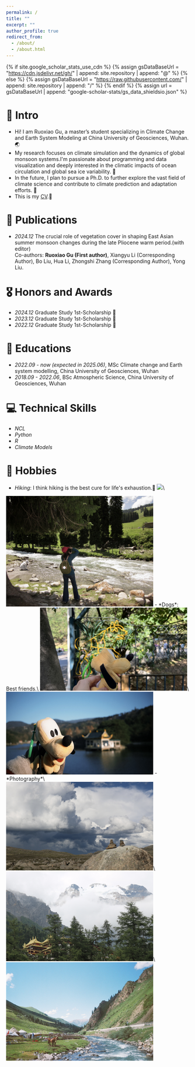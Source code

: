 ```yaml
---
permalink: /
title: ""
excerpt: ""
author_profile: true
redirect_from: 
  - /about/
  - /about.html
---
```


{% if site.google_scholar_stats_use_cdn %}
{% assign gsDataBaseUrl = "https://cdn.jsdelivr.net/gh/" | append: site.repository | append: "@" %}
{% else %}
{% assign gsDataBaseUrl = "https://raw.githubusercontent.com/" | append: site.repository | append: "/" %}
{% endif %}
{% assign url = gsDataBaseUrl | append: "google-scholar-stats/gs_data_shieldsio.json" %}

<span class='anchor' id='about-me'></span>

# 🐧 Intro 
- Hi! I am Ruoxiao Gu, a master’s student specializing in Climate Change and Earth System Modeling at China University of Geosciences, Wuhan. 🌏
- My research focuses on climate simulation and the dynamics of global monsoon systems.I'm passionate about programming and data visualization and deeply interested in the climatic impacts of ocean circulation and global sea ice variability. 🌊
- In the future, I plan to pursue a Ph.D. to further explore the vast field of climate science and contribute to climate prediction and adaptation efforts. 🐶
- This is my [CV](files/RenderCV_EngineeringResumes_Theme.pdf).👀

<!-- <!-- # 🔥 News
- *2022.02*: &nbsp;🎉🎉 Lorem ipsum dolor sit amet, consectetur adipiscing elit. Vivamus ornare aliquet ipsum, ac tempus justo dapibus sit amet. 
- *2022.02*: &nbsp;🎉🎉 Lorem ipsum dolor sit amet, consectetur adipiscing elit. Vivamus ornare aliquet ipsum, ac tempus justo dapibus sit amet.  -->

<!-- # 📝 Publications  -->

<!-- <div class='paper-box'><div class='paper-box-image'><div><div class="badge">CVPR 2016</div><img src='images/500x300.png' alt="sym" width="100%"></div></div>
<div class='paper-box-text' markdown="1"> -->

<!-- [Deep Residual Learning for Image Recognition](https://openaccess.thecvf.com/content_cvpr_2016/papers/He_Deep_Residual_Learning_CVPR_2016_paper.pdf) -->

<!-- **Kaiming He**, Xiangyu Zhang, Shaoqing Ren, Jian Sun

[**Project**](https://scholar.google.com/citations?view_op=view_citation&hl=zh-CN&user=DhtAFkwAAAAJ&citation_for_view=DhtAFkwAAAAJ:ALROH1vI_8AC) <strong><span class='show_paper_citations' data='DhtAFkwAAAAJ:ALROH1vI_8AC'></span></strong>
- Lorem ipsum dolor sit amet, consectetur adipiscing elit. Vivamus ornare aliquet ipsum, ac tempus justo dapibus sit amet. 
</div>
</div> -->

<!-- - [Lorem ipsum dolor sit amet, consectetur adipiscing elit. Vivamus ornare aliquet ipsum, ac tempus justo dapibus sit amet](https://github.com), A, B, C, **CVPR 2020** -->

# 📝 Publications
- *2024.12* The crucial role of vegetation cover in shaping East Asian summer monsoon changes during the late Pliocene warm period.(with editor)\
Co-authors: **Ruoxiao Gu (First author)**, Xiangyu Li (Corresponding Author), Bo Liu, Hua Li, Zhongshi Zhang (Corresponding Author), Yong Liu.

# 🎖️ Honors and Awards
- *2024.12* Graduate Study 1st-Scholarship 🌱
- *2023.12* Graduate Study 1st-Scholarship 🌱
- *2022.12* Graduate Study 1st-Scholarship 🌱

# 📖 Educations
- *2022.09 - now (expected in 2025.06)*, MSc Climate change and Earth system modelling, China University of Geosciences, Wuhan
- *2018.09 - 2022.06*, BSc Atmospheric Science, China University of Geosciences, Wuhan

# 💻 Technical Skills
- *NCL*
- *Python*
- *R*
- *Climate Models*

# 🍖 Hobbies
- *Hiking*: I think hiking is the best cure for life's exhaustion.🌋
<img src="images/hiking1.jpg" width="80%">\
<img src="images/hiking2.jpg" width="80%">
- *Dogs*: Best friends.\
<img src="images/dog-dalian.jpg" width="80%">\
<img src="images/dog-Lushan.jpg" width="80%">
- *Photography*\
<img src="images/Photography1.jpg" width="80%">\
<img src="images/Photography2.jpg" width="80%">\
<img src="images/Photography3.jpg" width="80%">

<!-- <div><img src='images/hiking2.jpg' alt="sym" width="100%"><div> -->